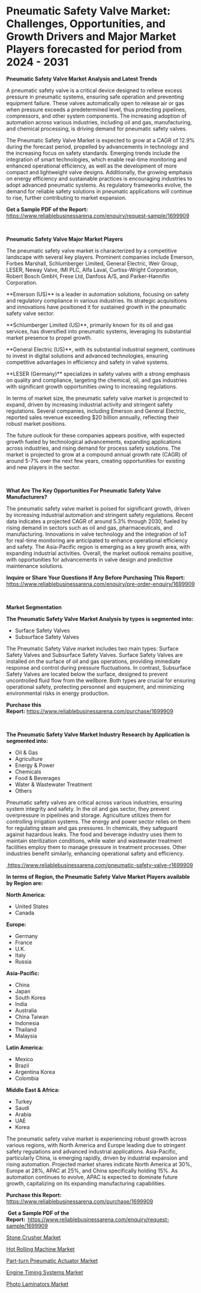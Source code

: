 <p><h1>Pneumatic Safety Valve Market: Challenges, Opportunities, and Growth Drivers and Major Market Players forecasted for period from 2024 - 2031</h1></p><p><strong>Pneumatic Safety Valve Market Analysis and Latest Trends</strong></p>
<p><p>A pneumatic safety valve is a critical device designed to relieve excess pressure in pneumatic systems, ensuring safe operation and preventing equipment failure. These valves automatically open to release air or gas when pressure exceeds a predetermined level, thus protecting pipelines, compressors, and other system components. The increasing adoption of automation across various industries, including oil and gas, manufacturing, and chemical processing, is driving demand for pneumatic safety valves.</p><p>The Pneumatic Safety Valve Market is expected to grow at a CAGR of 12.9% during the forecast period, propelled by advancements in technology and the increasing focus on safety standards. Emerging trends include the integration of smart technologies, which enable real-time monitoring and enhanced operational efficiency, as well as the development of more compact and lightweight valve designs. Additionally, the growing emphasis on energy efficiency and sustainable practices is encouraging industries to adopt advanced pneumatic systems. As regulatory frameworks evolve, the demand for reliable safety solutions in pneumatic applications will continue to rise, further contributing to market expansion.</p></p>
<p><strong>Get a Sample PDF of the Report:&nbsp;</strong> <a href="https://www.reliablebusinessarena.com/enquiry/request-sample/1699909?utm_campaign=1332&utm_medium=2&utm_source=Github&utm_content=ia&utm_term=21102024&utm_id=pneumatic-safety-valve">https://www.reliablebusinessarena.com/enquiry/request-sample/1699909</a></p>
<p>&nbsp;</p>
<p><strong>Pneumatic Safety Valve Major Market Players</strong></p>
<p><p>The pneumatic safety valve market is characterized by a competitive landscape with several key players. Prominent companies include Emerson, Forbes Marshall, Schlumberger Limited, General Electric, Weir Group, LESER, Neway Valve, IMI PLC, Alfa Laval, Curtiss-Wright Corporation, Robert Bosch GmbH, Frese Ltd, Danfoss A/S, and Parker-Hannifin Corporation. </p><p>**Emerson (US)** is a leader in automation solutions, focusing on safety and regulatory compliance in various industries. Its strategic acquisitions and innovations have positioned it for sustained growth in the pneumatic safety valve sector. </p><p>**Schlumberger Limited (US)**, primarily known for its oil and gas services, has diversified into pneumatic systems, leveraging its substantial market presence to propel growth.</p><p>**General Electric (US)**, with its substantial industrial segment, continues to invest in digital solutions and advanced technologies, ensuring competitive advantages in efficiency and safety in valve systems.</p><p>**LESER (Germany)** specializes in safety valves with a strong emphasis on quality and compliance, targeting the chemical, oil, and gas industries with significant growth opportunities owing to increasing regulations.</p><p>In terms of market size, the pneumatic safety valve market is projected to expand, driven by increasing industrial activity and stringent safety regulations. Several companies, including Emerson and General Electric, reported sales revenue exceeding $20 billion annually, reflecting their robust market positions. </p><p>The future outlook for these companies appears positive, with expected growth fueled by technological advancements, expanding applications across industries, and rising demand for process safety solutions. The market is projected to grow at a compound annual growth rate (CAGR) of around 5-7% over the next few years, creating opportunities for existing and new players in the sector.</p></p>
<p>&nbsp;</p>
<p><strong>What Are The Key Opportunities For Pneumatic Safety Valve Manufacturers?</strong></p>
<p><p>The pneumatic safety valve market is poised for significant growth, driven by increasing industrial automation and stringent safety regulations. Recent data indicates a projected CAGR of around 5.3% through 2030, fueled by rising demand in sectors such as oil and gas, pharmaceuticals, and manufacturing. Innovations in valve technology and the integration of IoT for real-time monitoring are anticipated to enhance operational efficiency and safety. The Asia-Pacific region is emerging as a key growth area, with expanding industrial activities. Overall, the market outlook remains positive, with opportunities for advancements in valve design and predictive maintenance solutions.</p></p>
<p><strong>Inquire or Share Your Questions If Any Before Purchasing This Report:</strong> <a href="https://www.reliablebusinessarena.com/enquiry/pre-order-enquiry/1699909?utm_campaign=1332&utm_medium=2&utm_source=Github&utm_content=ia&utm_term=21102024&utm_id=pneumatic-safety-valve">https://www.reliablebusinessarena.com/enquiry/pre-order-enquiry/1699909</a></p>
<p>&nbsp;</p>
<p><strong>Market Segmentation</strong></p>
<p><strong>The Pneumatic Safety Valve Market Analysis by types is segmented into:</strong></p>
<p><ul><li>Surface Safety Valves</li><li>Subsurface Safety Valves</li></ul></p>
<p><p>The Pneumatic Safety Valve market includes two main types: Surface Safety Valves and Subsurface Safety Valves. Surface Safety Valves are installed on the surface of oil and gas operations, providing immediate response and control during pressure fluctuations. In contrast, Subsurface Safety Valves are located below the surface, designed to prevent uncontrolled fluid flow from the wellbore. Both types are crucial for ensuring operational safety, protecting personnel and equipment, and minimizing environmental risks in energy production.</p></p>
<p><strong>Purchase this Report:&nbsp;</strong><a href="https://www.reliablebusinessarena.com/purchase/1699909?utm_campaign=1332&utm_medium=2&utm_source=Github&utm_content=ia&utm_term=21102024&utm_id=pneumatic-safety-valve">https://www.reliablebusinessarena.com/purchase/1699909</a></p>
<p>&nbsp;</p>
<p><strong>The Pneumatic Safety Valve Market Industry Research by Application is segmented into:</strong></p>
<p><ul><li>Oil & Gas</li><li>Agriculture</li><li>Energy & Power</li><li>Chemicals</li><li>Food & Beverages</li><li>Water & Wastewater Treatment</li><li>Others</li></ul></p>
<p><p>Pneumatic safety valves are critical across various industries, ensuring system integrity and safety. In the oil and gas sector, they prevent overpressure in pipelines and storage. Agriculture utilizes them for controlling irrigation systems. The energy and power sector relies on them for regulating steam and gas pressures. In chemicals, they safeguard against hazardous leaks. The food and beverage industry uses them to maintain sterilization conditions, while water and wastewater treatment facilities employ them to manage pressure in treatment processes. Other industries benefit similarly, enhancing operational safety and efficiency.</p></p>
<p><a href="https://www.reliablebusinessarena.com/pneumatic-safety-valve-r1699909?utm_campaign=1332&utm_medium=2&utm_source=Github&utm_content=ia&utm_term=21102024&utm_id=pneumatic-safety-valve">&nbsp;https://www.reliablebusinessarena.com/pneumatic-safety-valve-r1699909</a></p>
<p><strong>In terms of Region, the Pneumatic Safety Valve Market Players available by Region are:</strong></p>
<p>
    <p> <strong> North America: </strong>
        <ul>
            <li>United States</li>
            <li>Canada</li>
        </ul>
        </p> 
    <p> <strong> Europe: </strong>
        <ul>
            <li>Germany</li>
            <li>France</li>
            <li>U.K.</li>
            <li>Italy</li>
            <li>Russia</li>
        </ul>
        </p> 
    <p> <strong> Asia-Pacific: </strong>
        <ul>
            <li>China</li>
            <li>Japan</li>
            <li>South Korea</li>
            <li>India</li>
            <li>Australia</li>
            <li>China Taiwan</li>
            <li>Indonesia</li>
            <li>Thailand</li>
            <li>Malaysia</li>
        </ul>
        </p> 
    <p> <strong> Latin America: </strong>
        <ul>
            <li>Mexico</li>
            <li>Brazil</li>
            <li>Argentina Korea</li>
            <li>Colombia</li>
        </ul>
        </p> 
    <p> <strong> Middle East & Africa: </strong>
        <ul>
            <li>Turkey</li>
            <li>Saudi</li>
            <li>Arabia</li>
            <li>UAE</li>
            <li>Korea</li>
        </ul>
    </p>
    </p>
<p><p>The pneumatic safety valve market is experiencing robust growth across various regions, with North America and Europe leading due to stringent safety regulations and advanced industrial applications. Asia-Pacific, particularly China, is emerging rapidly, driven by industrial expansion and rising automation. Projected market shares indicate North America at 30%, Europe at 28%, APAC at 25%, and China specifically holding 15%. As automation continues to evolve, APAC is expected to dominate future growth, capitalizing on its expanding manufacturing capabilities.</p></p>
<p><strong>Purchase this Report: </strong><a href="https://www.reliablebusinessarena.com/purchase/1699909?utm_campaign=1332&utm_medium=2&utm_source=Github&utm_content=ia&utm_term=21102024&utm_id=pneumatic-safety-valve">https://www.reliablebusinessarena.com/purchase/1699909</a></p>
<p>&nbsp;<strong>Get a Sample PDF of the Report:&nbsp;&nbsp;</strong><a href="https://www.reliablebusinessarena.com/enquiry/request-sample/1699909?utm_campaign=1332&utm_medium=2&utm_source=Github&utm_content=ia&utm_term=21102024&utm_id=pneumatic-safety-valve">https://www.reliablebusinessarena.com/enquiry/request-sample/1699909</a></p>
<p><strong></strong></p>
<p><p><a href="https://www.linkedin.com/pulse/stone-crusher-market-size-segmentation-trends-growth-analysis-pnb8e?utm_campaign=1332&utm_medium=2&utm_source=Github&utm_content=ia&utm_term=21102024&utm_id=pneumatic-safety-valve">Stone Crusher Market</a></p><p><a href="https://www.linkedin.com/pulse/exploring-hot-rolling-machine-market-dynamics-revenue-analysis-4cdqe?utm_campaign=1332&utm_medium=2&utm_source=Github&utm_content=ia&utm_term=21102024&utm_id=pneumatic-safety-valve">Hot Rolling Machine Market</a></p><p><a href="https://github.com/luckyshygirl/Market-Research-Report-List-6/blob/main/part-turn-pneumatic-actuator-market.md?utm_campaign=1332&utm_medium=2&utm_source=Github&utm_content=ia&utm_term=21102024&utm_id=pneumatic-safety-valve">Part-turn Pneumatic Actuator Market</a></p><p><a href="https://www.linkedin.com/pulse/in-depth-analysis-global-engine-timing-systems-market-tirae?utm_campaign=1332&utm_medium=2&utm_source=Github&utm_content=ia&utm_term=21102024&utm_id=pneumatic-safety-valve">Engine Timing Systems Market</a></p><p><a href="https://www.linkedin.com/pulse/strategic-market-insights-navigating-global-photo-laminators-jgege?utm_campaign=1332&utm_medium=2&utm_source=Github&utm_content=ia&utm_term=21102024&utm_id=pneumatic-safety-valve">Photo Laminators Market</a></p></p>